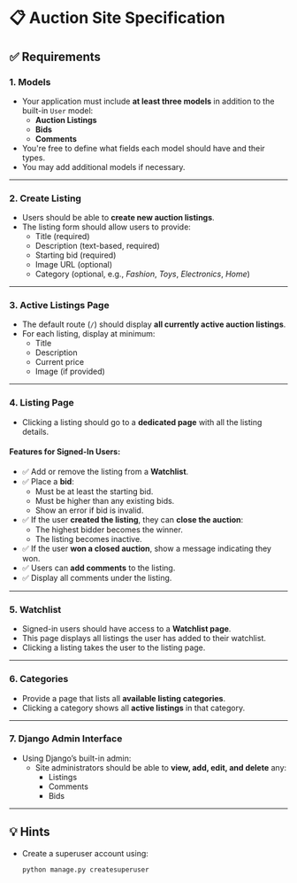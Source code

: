 # 📋 Auction Site Specification

## ✅ Requirements

### 1. Models

- Your application must include **at least three models** in addition to the built-in `User` model:
  - **Auction Listings**
  - **Bids**
  - **Comments**
- You're free to define what fields each model should have and their types.
- You may add additional models if necessary.

---

### 2. Create Listing

- Users should be able to **create new auction listings**.
- The listing form should allow users to provide:
  - Title (required)
  - Description (text-based, required)
  - Starting bid (required)
  - Image URL (optional)
  - Category (optional, e.g., *Fashion*, *Toys*, *Electronics*, *Home*)

---

### 3. Active Listings Page

- The default route (`/`) should display **all currently active auction listings**.
- For each listing, display at minimum:
  - Title
  - Description
  - Current price
  - Image (if provided)

---

### 4. Listing Page

- Clicking a listing should go to a **dedicated page** with all the listing details.

#### Features for Signed-In Users:

- ✅ Add or remove the listing from a **Watchlist**.
- ✅ Place a **bid**:
  - Must be at least the starting bid.
  - Must be higher than any existing bids.
  - Show an error if bid is invalid.
- ✅ If the user **created the listing**, they can **close the auction**:
  - The highest bidder becomes the winner.
  - The listing becomes inactive.
- ✅ If the user **won a closed auction**, show a message indicating they won.
- ✅ Users can **add comments** to the listing.
- ✅ Display all comments under the listing.

---

### 5. Watchlist

- Signed-in users should have access to a **Watchlist page**.
- This page displays all listings the user has added to their watchlist.
- Clicking a listing takes the user to the listing page.

---

### 6. Categories

- Provide a page that lists all **available listing categories**.
- Clicking a category shows all **active listings** in that category.

---

### 7. Django Admin Interface

- Using Django’s built-in admin:
  - Site administrators should be able to **view, add, edit, and delete** any:
    - Listings
    - Comments
    - Bids

---

## 💡 Hints

- Create a superuser account using:
  ```bash
  python manage.py createsuperuser

